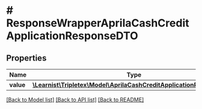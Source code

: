 # # ResponseWrapperAprilaCashCreditApplicationResponseDTO

## Properties

Name | Type | Description | Notes
------------ | ------------- | ------------- | -------------
**value** | [**\Learnist\Tripletex\Model\AprilaCashCreditApplicationResponseDTO**](AprilaCashCreditApplicationResponseDTO.md) |  | [optional]

[[Back to Model list]](../../README.md#models) [[Back to API list]](../../README.md#endpoints) [[Back to README]](../../README.md)
